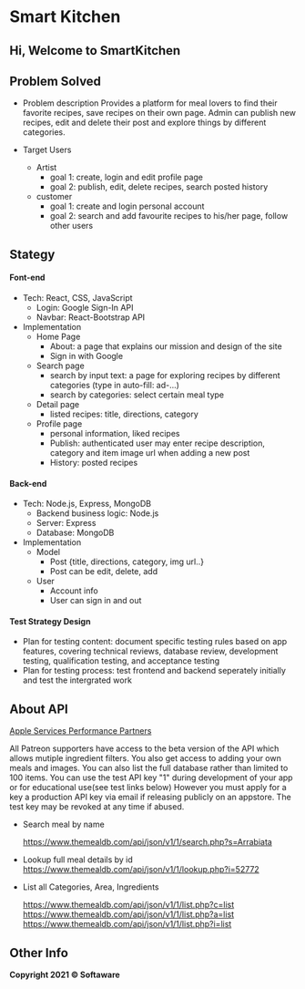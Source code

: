 # Smart Kitchen

## Hi, Welcome to SmartKitchen

## Problem Solved

- Problem description
 Provides a platform for meal lovers to find their favorite recipes, save recipes on their own page. Admin can publish new recipes, edit and delete their post and explore things by different categories.

- Target Users

  - Artist
    - goal 1: create, login and edit profile page
    - goal 2: publish, edit, delete recipes, search posted history
  - customer
    - goal 1: create and login personal account
    - goal 2: search and add favourite recipes to his/her page, follow other users

## Stategy

#### Font-end

- Tech: React, CSS, JavaScript
  - Login: Google Sign-In API
  - Navbar: React-Bootstrap API
- Implementation
  - Home Page
    - About: a page that explains our mission and design of the site
    - Sign in with Google 
  - Search page
    - search by input text: a page for exploring recipes by different categories (type in auto-fill: ad-...)
    - search by categories: select certain meal type
  - Detail page
    - listed recipes: title, directions, category
  - Profile page
    - personal information, liked recipes
    - Publish: authenticated user may enter recipe description, category and item image url when adding a new post 
    - History: posted recipes

#### Back-end

- Tech: Node.js, Express, MongoDB
  - Backend business logic: Node.js
  - Server: Express
  - Database: MongoDB
- Implementation
  - Model
    - Post {title, directions, category, img url..}
    - Post can be edit, delete, add
  - User
    - Account info
    - User can sign in and out

#### Test Strategy Design

- Plan for testing content: document specific testing rules based on app features, covering technical reviews, database review, development testing, qualification testing, and acceptance testing
- Plan for testing process: test frontend and backend seperately initially and test the intergrated work

## About API

[Apple Services Performance Partners](https://www.themealdb.com/api.php)

All Patreon supporters have access to the beta version of the API which allows mutiple ingredient filters.
You also get access to adding your own meals and images. You can also list the full database rather than limited to 100 items. You can use the test API key "1" during development of your app or for educational use(see test links below)
However you must apply for a key a production API key via email if releasing publicly on an appstore.
The test key may be revoked at any time if abused.

- Search meal by name

  https://www.themealdb.com/api/json/v1/1/search.php?s=Arrabiata

- Lookup full meal details by id
  https://www.themealdb.com/api/json/v1/1/lookup.php?i=52772

- List all Categories, Area, Ingredients

  https://www.themealdb.com/api/json/v1/1/list.php?c=list
  https://www.themealdb.com/api/json/v1/1/list.php?a=list
  https://www.themealdb.com/api/json/v1/1/list.php?i=list

## Other Info

**Copyright 2021 © Softaware**
